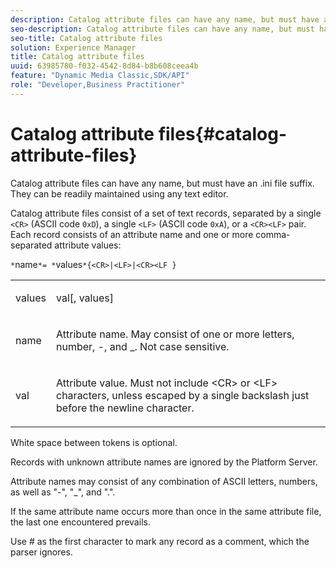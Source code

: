 ```yaml
---
description: Catalog attribute files can have any name, but must have an .ini file suffix. They can be readily maintained using any text editor.
seo-description: Catalog attribute files can have any name, but must have an .ini file suffix. They can be readily maintained using any text editor.
seo-title: Catalog attribute files
solution: Experience Manager
title: Catalog attribute files
uuid: 63985780-f032-4542-8d84-b8b608ceea4b
feature: "Dynamic Media Classic,SDK/API"
role: "Developer,Business Practitioner"
---
```


# Catalog attribute files{#catalog-attribute-files}

Catalog attribute files can have any name, but must have an .ini file suffix. They can be readily maintained using any text editor.

Catalog attribute files consist of a set of text records, separated by a single `<CR>` (ASCII code `0xD`), a single `<LF>` (ASCII code `0xA`), or a `<CR><LF>` pair. Each record consists of an attribute name and one or more comma-separated attribute values:

`*`name`*= *`values`*{<CR>|<LF>|<CR><LF }`

<table id="simpletable_0F879121670046AE9414298725961303"> 
 <tr class="strow"> 
  <td class="stentry"> <p><span class="varname"> values</span> </p> </td> 
  <td class="stentry"> <p><span class="codeph"> <span class="varname"> val</span>[,<span class="varname"> values</span>]</span> </p> </td> 
 </tr> 
 <tr class="strow"> 
  <td class="stentry"> <p><span class="varname"> name</span> </p> </td> 
  <td class="stentry"> <p>Attribute name. May consist of one or more letters, number, -, and _. Not case sensitive. </p></td> 
 </tr> 
 <tr class="strow"> 
  <td class="stentry"> <p><span class="varname"> val</span> </p></td> 
  <td class="stentry"> <p>Attribute value. Must not include <span class="codeph"> &lt;CR&gt;</span> or <span class="codeph"> &lt;LF&gt;</span> characters, unless escaped by a single backslash just before the newline character. </p></td> 
 </tr> 
</table>

White space between tokens is optional.

Records with unknown attribute names are ignored by the Platform Server.

Attribute names may consist of any combination of ASCII letters, numbers, as well as "-", "_", and ".".

If the same attribute name occurs more than once in the same attribute file, the last one encountered prevails.

Use # as the first character to mark any record as a comment, which the parser ignores. 
